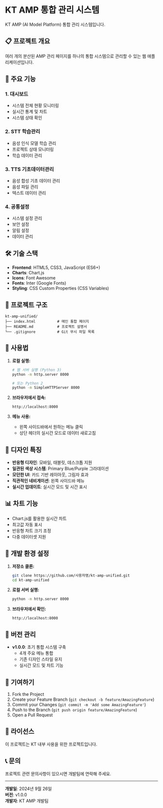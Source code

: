 # KT AMP 통합 관리 시스템

KT AMP (AI Model Platform) 통합 관리 시스템입니다.

## 📋 프로젝트 개요

여러 개의 분산된 AMP 관리 페이지를 하나의 통합 시스템으로 관리할 수 있는 웹 애플리케이션입니다.

## 🚀 주요 기능

### 1. 대시보드
- 시스템 전체 현황 모니터링
- 실시간 통계 및 차트
- 시스템 상태 확인

### 2. STT 학습관리
- 음성 인식 모델 학습 관리
- 프로젝트 상태 모니터링
- 학습 데이터 관리

### 3. TTS 기초데이터관리
- 음성 합성 기초 데이터 관리
- 음성 파일 관리
- 텍스트 데이터 관리

### 4. 공통설정
- 시스템 설정 관리
- 보안 설정
- 알림 설정
- 데이터 관리

## 🛠️ 기술 스택

- **Frontend**: HTML5, CSS3, JavaScript (ES6+)
- **Charts**: Chart.js
- **Icons**: Font Awesome
- **Fonts**: Inter (Google Fonts)
- **Styling**: CSS Custom Properties (CSS Variables)

## 📁 프로젝트 구조

```
kt-amp-unified/
├── index.html          # 메인 통합 페이지
├── README.md           # 프로젝트 설명서
└── .gitignore          # Git 무시 파일 목록
```

## 🚀 사용법

1. **로컬 실행:**
   ```bash
   # 웹 서버 실행 (Python 3)
   python -m http.server 8000
   
   # 또는 Python 2
   python -m SimpleHTTPServer 8000
   ```

2. **브라우저에서 접속:**
   ```
   http://localhost:8000
   ```

3. **메뉴 사용:**
   - 왼쪽 사이드바에서 원하는 메뉴 클릭
   - 상단 헤더의 실시간 모드로 데이터 새로고침

## 🎨 디자인 특징

- **반응형 디자인**: 모바일, 태블릿, 데스크톱 지원
- **일관된 색상 시스템**: Primary Blue/Purple 그라데이션
- **모던한 UI**: 카드 기반 레이아웃, 그림자 효과
- **직관적인 네비게이션**: 왼쪽 사이드바 메뉴
- **실시간 업데이트**: 실시간 모드 및 시간 표시

## 📊 차트 기능

- Chart.js를 활용한 실시간 차트
- 최고값 자동 표시
- 반응형 차트 크기 조정
- 다중 데이터셋 지원

## 🔧 개발 환경 설정

1. **저장소 클론:**
   ```bash
   git clone https://github.com/사용자명/kt-amp-unified.git
   cd kt-amp-unified
   ```

2. **로컬 서버 실행:**
   ```bash
   python -m http.server 8000
   ```

3. **브라우저에서 확인:**
   ```
   http://localhost:8000
   ```

## 📝 버전 관리

- **v1.0.0**: 초기 통합 시스템 구축
  - 4개 주요 메뉴 통합
  - 기존 디자인 스타일 유지
  - 실시간 모드 및 차트 기능

## 🤝 기여하기

1. Fork the Project
2. Create your Feature Branch (`git checkout -b feature/AmazingFeature`)
3. Commit your Changes (`git commit -m 'Add some AmazingFeature'`)
4. Push to the Branch (`git push origin feature/AmazingFeature`)
5. Open a Pull Request

## 📄 라이선스

이 프로젝트는 KT 내부 사용을 위한 프로젝트입니다.

## 📞 문의

프로젝트 관련 문의사항이 있으시면 개발팀에 연락해 주세요.

---

**개발일**: 2024년 9월 26일  
**버전**: v1.0.0  
**개발자**: KT AMP 개발팀















